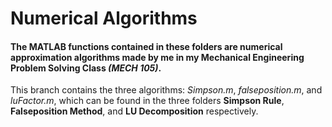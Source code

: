 # Numerical Algorithms
#### The MATLAB functions contained in these folders are **numerical approximation algorithms** made by me in my Mechanical Engineering Problem Solving Class *(MECH 105)*.
This branch contains the three algorithms: *Simpson.m*, *falseposition.m*, and *luFactor.m*, which can be found in the three folders **Simpson Rule**, **Falseposition Method**, and **LU Decomposition** respectively.
